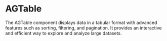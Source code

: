 # AGTable
The AGTable component displays data in a tabular format with advanced features such as sorting, filtering, and pagination. It provides an interactive and efficient way to explore and analyze large datasets.
